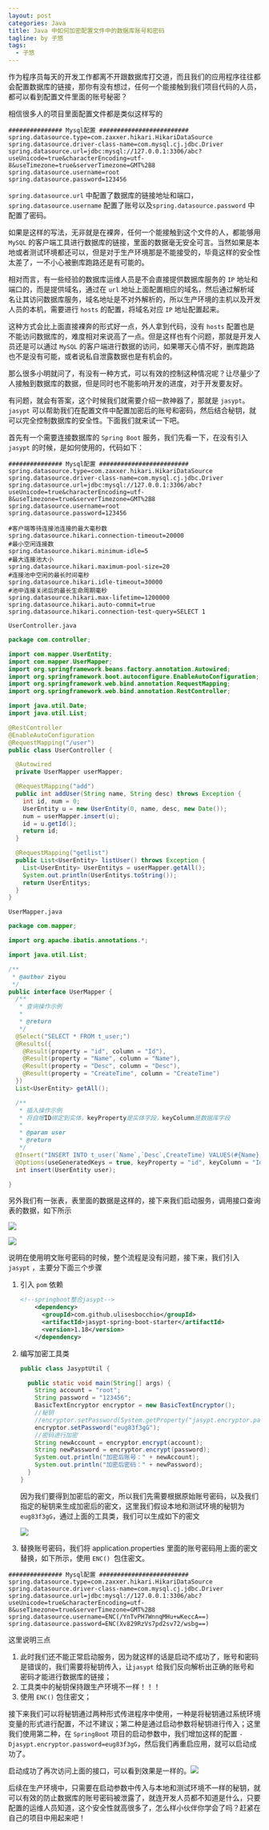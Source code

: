 ```yaml
---
layout: post
categories: Java
title: Java 中如何加密配置文件中的数据库账号和密码
tagline: by 子悠
tags: 
  - 子悠
---
```


作为程序员每天的开发工作都离不开跟数据库打交道，而且我们的应用程序往往都会配置数据库的链接，那你有没有想过，任何一个能接触到我们项目代码的人员，都可以看到配置文件里面的账号秘密？

<!--more-->

相信很多人的项目里面配置文件都是类似这样写的

```properties
############### Mysql配置 #########################
spring.datasource.type=com.zaxxer.hikari.HikariDataSource
spring.datasource.driver-class-name=com.mysql.cj.jdbc.Driver
spring.datasource.url=jdbc:mysql://127.0.0.1:3306/abc?useUnicode=true&characterEncoding=utf-8&useTimezone=true&serverTimezone=GMT%2B8
spring.datasource.username=root
spring.datasource.password=123456

```

`spring.datasource.url` 中配置了数据库的链接地址和端口，`spring.datasource.username` 配置了账号以及`spring.datasource.password` 中配置了密码。

如果是这样的写法，无非就是在裸奔，任何一个能接触到这个文件的人，都能够用 `MySQL` 的客户端工具进行数据库的链接，里面的数据毫无安全可言。当然如果是本地或者测试环境都还可以，但是对于生产环境那是不能接受的，毕竟这样的安全性太差了，一不小心被删库跑路还是有可能的。

相对而言，有一些经验的数据库运维人员是不会直接提供数据库服务的 `IP` 地址和端口的，而是提供域名，通过在 `url` 地址上面配置相应的域名，然后通过解析域名让其访问数据库服务，域名地址是不对外解析的，所以生产环境的主机以及开发人员的本机，需要进行 `hosts` 的配置，将域名对应 `IP` 地址配置起来。

这种方式会比上面直接裸奔的形式好一点，外人拿到代码，没有 `hosts` 配置也是不能访问数据库的，难度相对来说高了一点。但是这样也有个问题，那就是开发人员还是可以通过 `MySQL` 的客户端进行数据的访问，如果哪天心情不好，删库跑路也不是没有可能，或者说私自泄露数据也是有机会的。

那么很多小明就问了，有没有一种方式，可以有效的控制这种情况呢？让尽量少了人接触到数据库的数据，但是同时也不能影响开发的进度，对于开发要友好。

有问题，就会有答案，这个时候我们就需要介绍一款神器了，那就是 `jasypt`。`jasypt` 可以帮助我们在配置文件中配置加密后的账号和密码，然后结合秘钥，就可以完全控制数据库的安全性。下面我们就来试一下吧。

首先有一个需要连接数据库的 `Spring Boot` 服务，我们先看一下，在没有引入 `jasypt` 的时候，是如何使用的，代码如下：

```properties
############### Mysql配置 #########################
spring.datasource.type=com.zaxxer.hikari.HikariDataSource
spring.datasource.driver-class-name=com.mysql.cj.jdbc.Driver
spring.datasource.url=jdbc:mysql://127.0.0.1:3306/abc?useUnicode=true&characterEncoding=utf-8&useTimezone=true&serverTimezone=GMT%2B8
spring.datasource.username=root
spring.datasource.password=123456

#客户端等待连接池连接的最大毫秒数
spring.datasource.hikari.connection-timeout=20000
#最小空闲连接数
spring.datasource.hikari.minimum-idle=5
#最大连接池大小
spring.datasource.hikari.maximum-pool-size=20
#连接池中空闲的最长时间毫秒
spring.datasource.hikari.idle-timeout=30000
#池中连接关闭后的最长生命周期毫秒
spring.datasource.hikari.max-lifetime=1200000
spring.datasource.hikari.auto-commit=true
spring.datasource.hikari.connection-test-query=SELECT 1
```

`UserController.java`

```java
package com.controller;

import com.mapper.UserEntity;
import com.mapper.UserMapper;
import org.springframework.beans.factory.annotation.Autowired;
import org.springframework.boot.autoconfigure.EnableAutoConfiguration;
import org.springframework.web.bind.annotation.RequestMapping;
import org.springframework.web.bind.annotation.RestController;

import java.util.Date;
import java.util.List;

@RestController
@EnableAutoConfiguration
@RequestMapping("/user")
public class UserController {

  @Autowired
  private UserMapper userMapper;

  @RequestMapping("add")
  public int addUser(String name, String desc) throws Exception {
    int id, num = 0;
    UserEntity u = new UserEntity(0, name, desc, new Date());
    num = userMapper.insert(u);
    id = u.getId();
    return id;
  }

  @RequestMapping("getlist")
  public List<UserEntity> listUser() throws Exception {
    List<UserEntity> UserEntitys = userMapper.getAll();
    System.out.println(UserEntitys.toString());
    return UserEntitys;
  }
}

```

`UserMapper.java`

```java
package com.mapper;

import org.apache.ibatis.annotations.*;

import java.util.List;

/**
 * @author ziyou
 */
public interface UserMapper {
  /**
   * 查询操作示例
   *
   * @return
   */
  @Select("SELECT * FROM t_user;")
  @Results({
    @Result(property = "id", column = "Id"),
    @Result(property = "Name", column = "Name"),
    @Result(property = "Desc", column = "Desc"),
    @Result(property = "CreateTime", column = "CreateTime")
  })
  List<UserEntity> getAll();

  /**
   * 插入操作示例
   * 将自增ID绑定到实体，keyProperty是实体字段，keyColumn是数据库字段
   *
   * @param user
   * @return
   */
  @Insert("INSERT INTO t_user(`Name`,`Desc`,CreateTime) VALUES(#{Name}, #{Desc}, #{CreateTime});")
  @Options(useGeneratedKeys = true, keyProperty = "id", keyColumn = "Id")
  int insert(UserEntity user);

}
```

另外我们有一张表，表里面的数据是这样的，接下来我们启动服务，调用接口查询表的数据，如下所示

![](https://tva1.sinaimg.cn/large/e6c9d24egy1h1bklwwhguj20r20ag0tr.jpg)

![](https://tva1.sinaimg.cn/large/e6c9d24egy1h1bkm0hslwj20yi0kq0uu.jpg)

说明在使用明文账号密码的时候，整个流程是没有问题，接下来，我们引入 `jasypt` ，主要分下面三个步骤

1. 引入 `pom` 依赖

   ```xml
   <!--springboot整合jasypt-->
       <dependency>
         <groupId>com.github.ulisesbocchio</groupId>
         <artifactId>jasypt-spring-boot-starter</artifactId>
         <version>1.18</version>
       </dependency>
   ```

2. 编写加密工具类

   ```java
   public class JasyptUtil {
   
     public static void main(String[] args) {
       String account = "root";
       String password = "123456";
       BasicTextEncryptor encryptor = new BasicTextEncryptor();
       //秘钥
       //encryptor.setPassword(System.getProperty("jasypt.encryptor.password"));
       encryptor.setPassword("eug83f3gG");
       //密码进行加密
       String newAccount = encryptor.encrypt(account);
       String newPassword = encryptor.encrypt(password);
       System.out.println("加密后账号：" + newAccount);
       System.out.println("加密后密码：" + newPassword);
     }
   }
   ```

   因为我们要得到加密后的密文，所以我们先需要根据原始账号密码，以及我们指定的秘钥来生成加密后的密文，这里我们假设本地和测试环境的秘钥为`eug83f3gG`，通过上面的工具类，我们可以生成如下的密文

   ![](https://tva1.sinaimg.cn/large/e6c9d24egy1h1bkm6x2cjj20y20ba756.jpg)

3. 替换账号密码，我们将 application.properties 里面的账号密码用上面的密文替换，如下所示，使用 `ENC() `包住密文。

```properties
############### Mysql配置 #########################
spring.datasource.type=com.zaxxer.hikari.HikariDataSource
spring.datasource.driver-class-name=com.mysql.cj.jdbc.Driver
spring.datasource.url=jdbc:mysql://127.0.0.1:3306/abc?useUnicode=true&characterEncoding=utf-8&useTimezone=true&serverTimezone=GMT%2B8
spring.datasource.username=ENC(/YnTvPH7WnnqMHu+wKeccA==)
spring.datasource.password=ENC(Xv829RzVs7pd2sv72/wsbg==)
```

这里说明三点

1. 此时我们还不能正常启动服务，因为就这样的话是启动不成功了，账号和密码是错误的，我们需要将秘钥传入，让`jasypt` 给我们反向解析出正确的账号和密码才能进行数据库的链接；
2. 工具类中的秘钥保持跟生产环境不一样！！！
3. 使用 `ENC()` 包住密文；

接下来我们可以将秘钥通过两种形式传进程序中使用，一种是将秘钥通过系统环境变量的形式进行配置，不过不建议；第二种是通过启动参数将秘钥进行传入；这里我们使用第二种，在 `SpringBoot` 项目的启动参数中，我们增加这样的配置 `-Djasypt.encryptor.password=eug83f3gG`，然后我们再重启应用，就可以启动成功了。

启动成功了再次访问上面的接口，可以看到效果是一样的。![](https://tva1.sinaimg.cn/large/e6c9d24egy1h1bkmbo2loj20wg0k840j.jpg)

后续在生产环境中，只需要在启动参数中传入与本地和测试环境不一样的秘钥，就可以有效的防止数据库的账号密码被泄露了，就连开发人员都不知道是什么，只要配置的运维人员知道，这个安全性就高很多了，怎么样小伙伴你学会了吗？赶紧在自己的项目中用起来吧！

